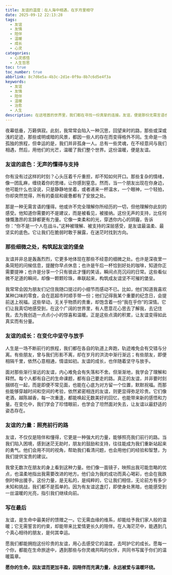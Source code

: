 ```yaml
---
title: 友谊的温度：在人海中相遇，在岁月里相守
date: 2025-09-12 22:13:28
tags:
  - 友谊
  - 友情
  - 陪伴
  - 温暖
  - 成长
  - 心灵
categories:
  - 心灵感悟
  - 人生哲思
toc: true
toc_number: true
abbrlink: 8c7d6e5a-4b3c-2d1e-0f9a-8b7c6d5e4f3a
keywords:
  - 友谊
  - 友情
  - 陪伴
  - 温暖
  - 治愈
  - 人生
description: 在这喧嚣的世界里，我们都在寻找一份真挚的连接。友谊，便是那份无需言语也能懂得的默契，是生命旅途中最温柔的底色。它如同一盏盏微光，照亮我们前行的路，给予我们面对风雨的勇气。今天，让我们一起感受友谊的温度，那些在人海中相遇，在岁月里相守的珍贵情谊。
---
```


夜幕低垂，万籁俱寂。此刻，我常常会陷入一种沉思，回望来时的路，那些或深或浅的足迹，那些或明或暗的风景，都因一些人的存在而变得格外不同。生命是一场孤独的旅程，但幸运的是，我们并非孤身一人。总有一些灵魂，在不经意间与我们相遇，然后，用他们的光芒，温暖了我们整个世界。这份温暖，便是友谊。

### 友谊的底色：无声的懂得与支持

你有没有过这样的时刻？心头压着千斤重担，却不知如何开口。那些复杂的情绪，像一团乱麻，缠绕着你的思绪，让你感到窒息。然而，当一个朋友出现在你身边，他可能什么也没说，只是静静地坐着，或者递来一杯温水，一个眼神，一个轻拍，你却突然觉得，所有的委屈和疲惫都有了安放之处。

那是一种无需言语的懂得。他或许不完全理解你所经历的一切，但他理解你此刻的感受。他知道你需要的不是建议，而是被看见，被接纳。这份无声的支持，比任何慷慨激昂的言辞都更有力量。它像一束柔和的光，穿透你内心的阴霾，告诉你：“你不是一个人在战斗。”这种被理解、被支持的深层感受，是友谊最温柔、最坚实的底色。它让我们在脆弱时敢于展露，在迷茫时找到方向。

### 那些细微之处，构筑起友谊的堡垒

友谊并非总是轰轰烈烈，它更多地体现在那些不经意的细微之处。也许是深夜里一条简短的问候信息，提醒你早点休息；也许是午后一杯恰到好处的咖啡，知道你正需要提神；也许是分享一个只有彼此才懂的笑话，瞬间点亮沉闷的日常。这些看似微不足道的瞬间，却像一颗颗珍珠，串联起来，构筑成友谊坚不可摧的堡垒。

我常常会因为朋友们记住我随口提过的小细节而感动不已。比如，他们知道我喜欢某种口味的零食，会在逛超市时顺手带一份；他们记得我某个重要的纪念日，会提前送上祝福。这些举动，无关乎物质的贵重，却饱含着一份“我在乎你”的深情。它们让我真切地感受到，在这个广阔的世界里，有人愿意花心思去了解我，去记住我，去为我创造一点点小小的惊喜和温暖。正是这些点滴的积累，让友谊变得如此真实而有分量。

### 友谊的成长：在变化中坚守与放手

人生是一场不断前行的旅程，我们都在各自的轨道上奔跑，轨迹难免会有交错与分离。有些朋友，曾与我们形影不离，却在岁月的洪流中渐行渐远；有些朋友，即便相隔千里，依然心意相通，情谊如初。友谊的成长，也伴随着坚守与放手。

面对那些渐行渐远的友谊，内心难免会有失落和不舍。但渐渐地，我学会了理解和释然。每个人都有自己的生命课题，都有自己要走的路。真正的友谊，并非要时刻捆绑在一起，而是即便不常见面，也能在心底为对方留一个位置，默默祝福。而那些能够穿越时间和空间的考验，依然紧密相连的友谊，则更显得弥足珍贵。它们像老酒，越陈越香，每一次重逢，都能唤起无数美好的回忆，也能带来新的感悟和力量。在变化中，我们学会了珍惜眼前，也学会了坦然面对失去，让友谊以最舒适的姿态存在。

### 友谊的力量：照亮前行的路

友谊，不仅仅是陪伴和懂得，它更是一种强大的力量，能够照亮我们前行的路。当我们陷入困境，感到迷茫无助时，朋友的鼓励和支持，往往能成为我们重新站起来的勇气。他们会用不同的视角，帮助我们看清问题，也会用他们的经验和智慧，为我们提供宝贵的建议。

我曾无数次在朋友的身上看到这种力量。他们像一面镜子，映照出我可能忽略的优点，也温柔地指出我需要改进的地方。他们会为我的成功而真心喝彩，也会在我跌倒时伸出援手。这份力量，是无私的，是纯粹的，它让我们相信，无论前方有多少未知和挑战，我们都不是孤单的。因为有友谊这盏灯，即使身处黑暗，也能感受到一丝温暖的光亮，指引我们继续向前。

### 写在最后

友谊，是生命中最美好的馈赠之一。它无需血缘的维系，却能给予我们家人般的温暖；它无需誓言的约束，却能带来比爱情更长久的陪伴。在人海茫茫中，能遇到几个真心相待的朋友，是何其幸运。

愿我们都能拥抱这份珍贵的友谊，用心去感受它的温度，去呵护它的成长。愿每一个你，都能在生命旅途中，遇到那些与你灵魂共鸣的伙伴，共同书写属于你们的温暖篇章。

**愿你的生命，因友谊而更加丰盈，因陪伴而充满力量，永远被爱与温暖环绕。**